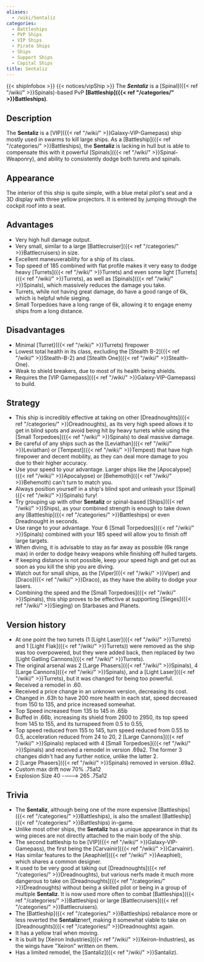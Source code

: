 ```yaml
---
aliases:
  - /wiki/Sentaliz
categories:
  - Battleships
  - PVP Ships
  - VIP Ships
  - Pirate Ships
  - Ships
  - Support Ships
  - Capital Ships
title: Sentaliz
---
```


{{< shipInfobox >}} {{< notices/vipShip >}} The **_Sentaliz_** is a [Spinal]({{< ref "/wiki/" >}}Spinals)-based PvP **[Battleship]({{< ref "/categories/" >}}Battleships)**.

## Description

The **Sentaliz** is a [VIP]({{< ref "/wiki/" >}}Galaxy-VIP-Gamepass) ship mostly used in swarms to kill large ships. As a [Battleship]({{< ref "/categories/" >}}Battleships), the **Sentaliz** is lacking in hull but is able to compensate this with it powerful [Spinals]({{< ref "/wiki/" >}}Spinal-Weaponry), and ability to consistently dodge both turrets and spinals.

## Appearance

The interior of this ship is quite simple, with a blue metal pilot's seat and a 3D display with three yellow projectors. It is entered by jumping through the cockpit roof into a seat.

## Advantages

- Very high hull damage output.
- Very small, similar to a large [Battlecruiser]({{< ref "/categories/" >}}Battlecruisers) in size.
- Excellent maneuverability for a ship of its class.
- Top speed of 185 combined with flat profile makes it very easy to dodge heavy [Turrets]({{< ref "/wiki/" >}}Turrets) and even some light [Turrets]({{< ref "/wiki/" >}}Turrets), as well as [Spinals]({{< ref "/wiki/" >}}Spinals), which massively reduces the damage you take.
- Turrets, while not having great damage, do have a good range of 6k, which is helpful while sieging.
- Small Torpedoes have a long range of 6k, allowing it to engage enemy ships from a long distance.

## Disadvantages

- Minimal [Turret]({{< ref "/wiki/" >}}Turrets) firepower
- Lowest total health in its class, excluding the [Stealth B-2]({{< ref "/wiki/" >}}Stealth-B-2) and [Stealth One]({{< ref "/wiki/" >}}Stealth-One).
- Weak to shield breakers, due to most of its health being shields.
- Requires the [VIP Gamepass]({{< ref "/wiki/" >}}Galaxy-VIP-Gamepass) to build.

## Strategy

- This ship is incredibly effective at taking on other [Dreadnoughts]({{< ref "/categories/" >}}Dreadnoughts), as its very high speed allows it to get in blind spots and avoid being hit by heavy turrets while using the [Small Torpedoes]({{< ref "/wiki/" >}}Spinals) to deal massive damage.
- Be careful of any ships such as the [Leviathan]({{< ref "/wiki/" >}}Leviathan) or [Tempest]({{< ref "/wiki/" >}}Tempest) that have high firepower and decent mobility, as they can deal more damage to you due to their higher accuracy.
- Use your speed to your advantage. Larger ships like the [Apocalypse]({{< ref "/wiki/" >}}Apocalypse) or [Behemoth]({{< ref "/wiki/" >}}Behemoth) can't turn to match you.
- Always position yourself in a ship's blind spot and unleash your [Spinal]({{< ref "/wiki/" >}}Spinals) fury!
- Try grouping up with other **Sentaliz** or spinal-based [Ships]({{< ref "/wiki/" >}}Ships), as your combined strength is enough to take down any [Battleship]({{< ref "/categories/" >}}Battleships) or even Dreadnought in seconds.
- Use range to your advantage. Your 6 [Small Torpedoes]({{< ref "/wiki/" >}}Spinals) combined with your 185 speed will allow you to finish off large targets.
- When diving, it is advisable to stay as far away as possible (6k range max) in order to dodge heavy weapons while finishing off hulled targets.
- If keeping distance is not possible, keep your speed high and get out as soon as you kill the ship you are diving.
- Watch out for small ships, as the [Viper]({{< ref "/wiki/" >}}Viper) and [Draco]({{< ref "/wiki/" >}}Draco), as they have the ability to dodge your lasers.
- Combining the speed and the [Small Torpedoes]({{< ref "/wiki/" >}}Spinals), this ship proves to be effective at supporting [Sieges]({{< ref "/wiki/" >}}Sieging) on Starbases and Planets.

## Version history

- At one point<span> the two turrets (1 [Light Laser]({{< ref "/wiki/" >}}Turrets) and 1 [Light Flak]({{< ref "/wiki/" >}}Turrets)) were removed as the ship was too overpowered, but they were added back, then replaced by two [Light Gatling Cannons]({{< ref "/wiki/" >}}Turrets).</span>
- The original arsenal was 2 [Large Phasers]({{< ref "/wiki/" >}}Spinals), 4 [Large Cannons]({{< ref "/wiki/" >}}Spinals), and a [Light Laser]({{< ref "/wiki/" >}}Turrets), but it was changed for being too powerful.
- Received a remodel in .60.
- Received a price change in an unknown version, decreasing its cost.
- Changed in .63h to have 200 more health in each stat, speed decreased from 150 to 135, and price increased somewhat.
- Top Speed increased from 135 to 145 in .65b
- Buffed in .66b, increasing its shield from 2600 to 2950, its top speed from 145 to 155, and its turnspeed from 0.5 to 0.55,
- Top speed reduced from 155 to 145, turn speed reduced from 0.55 to 0.5, acceleration reduced from 24 to 20, 2 [Large Cannons]({{< ref "/wiki/" >}}Spinals) replaced with 4 [Small Torpedoes]({{< ref "/wiki/" >}}Spinals) and received a remodel in version .69a2. The former 3 changes didn't had any further notice, unlike the latter 2.
- 2 [Large Phasers]({{< ref "/wiki/" >}}Spinals) removed in version .69a2.
- Custom max drift now 70% .75a12
- Explosion Size 40 ----> 265 .75a12

## Trivia

- The **Sentaliz**, although being one of the more expensive [Battleships]({{< ref "/categories/" >}}Battleships), is also the smallest [Battleship]({{< ref "/categories/" >}}Battleships) in-game.
- Unlike most other ships, the **Sentaliz** has a unique appearance in that its wing pieces are not directly attached to the main body of the ship.
- The second battleship to be [VIP]({{< ref "/wiki/" >}}Galaxy-VIP-Gamepass), the first being the [Carvainir]({{< ref "/wiki/" >}}Carvainir).
- Has similar features to the [Aeaphiel]({{< ref "/wiki/" >}}Aeaphiel), which shares a common designer.
- It used to be very good at taking out [Dreadnoughts]({{< ref "/categories/" >}}Dreadnoughts), but various nerfs made it much more dangerous to take on [Dreadnoughts]({{< ref "/categories/" >}}Dreadnoughts) without being a skilled pilot or being in a group of multiple **Sentaliz**. It is now used more often to combat [Battleships]({{< ref "/categories/" >}}Battleships) or large [Battlecruisers]({{< ref "/categories/" >}}Battlecruisers).
- The [Battleship]({{< ref "/categories/" >}}Battleships) rebalance more or less reverted the **Sentaliz**nerf, making it somewhat viable to take on [Dreadnoughts]({{< ref "/categories/" >}}Dreadnoughts) again.
- It has a yellow trail when moving.
- It is built by [Xeiron Industries]({{< ref "/wiki/" >}}Xeiron-Industries), as the wings have "Xeiron" written on them.
- Has a limited remodel, the [Santaliz]({{< ref "/wiki/" >}}Santaliz).
